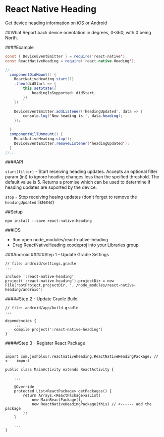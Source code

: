 # React Native Heading
Get device heading information on iOS or Android

##What
Report back device orientation in degrees, 0-360, with 0 being North.

####Example
```java
const { DeviceEventEmitter } = require('react-native');
const ReactNativeHeading = require('react-native-Heading');

//....
  componentDidMount() {
    ReactNativeHeading.start(1)
	.then(didStart => {
		this.setState({
			headingIsSupported: didStart,
		})
	})
	
    DeviceEventEmitter.addListener('headingUpdated', data => {
    	console.log('New heading is:', data.heading);
    });

  }
  componentWillUnmount() {
  	ReactNativeHeading.stop();
  	DeviceEventEmitter.removeListener('headingUpdated');
  }
//...
```


####API

`start(filter)` - Start receiving heading updates. Accepts an optional filter param (int) to ignore heading changes less than the spcified threshold. The default value is 5. Returns a promise which can be used to determine if heading updates are suported by the device.

`stop` - Stop receiving heaing updates (don't forget to remove the `headingUpdated` listener)


##Setup

````
npm install --save react-native-heading
````

###iOS
* Run open node_modules/react-native-heading
* Drag ReactNativeHeading.xcodeproj into your Libraries group

###Android
#####Step 1 - Update Gradle Settings

```
// file: android/settings.gradle
...

include ':react-native-heading'
project(':react-native-heading').projectDir = new File(rootProject.projectDir, '../node_modules/react-native-heading/android')
```
#####Step 2 - Update Gradle Build

```
// file: android/app/build.gradle
...

dependencies {
    ...
    compile project(':react-native-heading')
}
```
#####Step 3 - Register React Package
```
...
import com.joshblour.reactnativeheading.ReactNativeHeadingPackage; // <--- import

public class MainActivity extends ReactActivity {

    ...

    @Override
    protected List<ReactPackage> getPackages() {
        return Arrays.<ReactPackage>asList(
            new MainReactPackage(),
            new ReactNativeHeadingPackage(this) // <------ add the package
        );
    }

    ...
}
```
